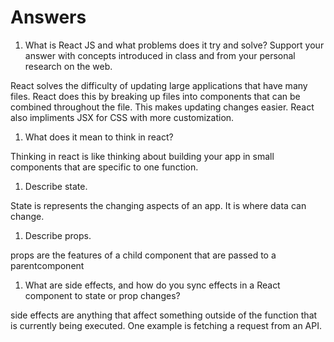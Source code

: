 # Answers

1. What is React JS and what problems does it try and solve? Support your answer with concepts introduced in class and from your personal research on the web.

React solves the difficulty of updating large applications that have many files. React does this by breaking up files into components that can be combined throughout the file. This makes updating changes easier. React also impliments JSX for CSS with more customization.

1. What does it mean to think in react?

Thinking in react is like thinking about building your app in small components that are specific to one function.

1. Describe state.

State is represents the changing aspects of an app. It is where data can change.

1. Describe props.

props are the features of a child component that are passed to a parentcomponent

1. What are side effects, and how do you sync effects in a React component to state or prop changes?

side effects are anything that affect something outside of the function that is currently being executed. One example is fetching a request from an API.